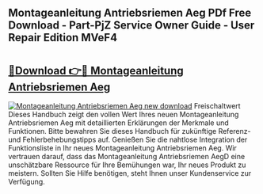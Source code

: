 ## Montageanleitung Antriebsriemen Aeg PDf Free Download - Part-PjZ Service Owner Guide - User Repair Edition MVeF4

# <h2><a href="http://df7fx2e.blite.top/?on=Montageanleitung+Antriebsriemen+Aeg">🔗Download 👉🔴 Montageanleitung Antriebsriemen Aeg</a></h2>

[![Montageanleitung Antriebsriemen Aeg new download](https://i.imgur.com/lujVjoI.png)](http://df7fx2e.blite.top/?on=Montageanleitung+Antriebsriemen+Aeg)
Freischaltwert Dieses Handbuch zeigt den vollen Wert Ihres neuen Montageanleitung Antriebsriemen Aeg mit detaillierten Erklärungen der Merkmale und Funktionen. Bitte bewahren Sie dieses Handbuch für zukünftige Referenz- und Fehlerbehebungstipps auf. Genießen Sie die nahtlose Integration der Funktionsliste in Ihr neues Montageanleitung Antriebsriemen Aeg. Wir vertrauen darauf, dass das Montageanleitung Antriebsriemen AegD eine unschätzbare Ressource für Ihre Bemühungen war, Ihr neues Produkt zu meistern. Sollten Sie Hilfe benötigen, steht Ihnen unser Kundenservice zur Verfügung.
